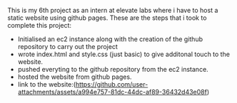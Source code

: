 This is my 6th project as an intern at elevate labs where i have to host a static website using github pages.
These are the steps that i took to complete this project:
- Initialised an ec2 instance along with the creation of the github repository to  carry out the project
- wrote index.html and style.css (just basic) to give additonal touch to the website.
- pushed everyting to the github repository from the ec2 instance.
- hosted the website from github pages.
- link to the website:(https://github.com/user-attachments/assets/a994e757-81dc-44dc-af89-36432d43e08f)
